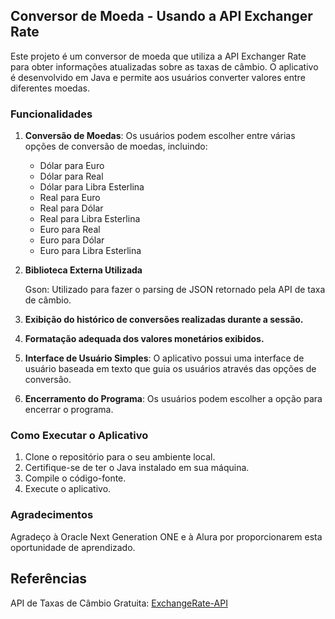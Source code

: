 ## Conversor de Moeda - Usando a API Exchanger Rate

Este projeto é um conversor de moeda que utiliza a API Exchanger Rate para obter informações atualizadas sobre as taxas de câmbio. O aplicativo é desenvolvido em Java e permite aos usuários converter valores entre diferentes moedas.
### Funcionalidades

1. **Conversão de Moedas**: Os usuários podem escolher entre várias opções de conversão de moedas, incluindo:
    - Dólar para Euro
    - Dólar para Real
    - Dólar para Libra Esterlina
    - Real para Euro
    - Real para Dólar
    - Real para Libra Esterlina
    - Euro para Real
    - Euro para Dólar
    - Euro para Libra Esterlina


2. **Biblioteca Externa Utilizada**
   
    Gson: Utilizado para fazer o parsing de JSON retornado pela API de taxa de câmbio.

3. **Exibição do histórico de conversões realizadas durante a sessão.**

4. **Formatação adequada dos valores monetários exibidos.**

5. **Interface de Usuário Simples**: O aplicativo possui uma interface de usuário baseada em texto que guia os usuários através das opções de conversão.

6. **Encerramento do Programa**: Os usuários podem escolher a opção para encerrar o programa.

### Como Executar o Aplicativo

1. Clone o repositório para o seu ambiente local.
2. Certifique-se de ter o Java instalado em sua máquina.
3. Compile o código-fonte.
4. Execute o aplicativo.


### Agradecimentos

Agradeço à Oracle Next Generation ONE e à Alura por proporcionarem esta oportunidade de aprendizado.

## Referências
API de Taxas de Câmbio Gratuita: [ExchangeRate-API](https://shallbd.com/pt/existe-uma-api-de-moeda-gratuita-descubra-as-melhores-opcoes-para-acessar-as-taxas-de-cambio-de-moedas/)
